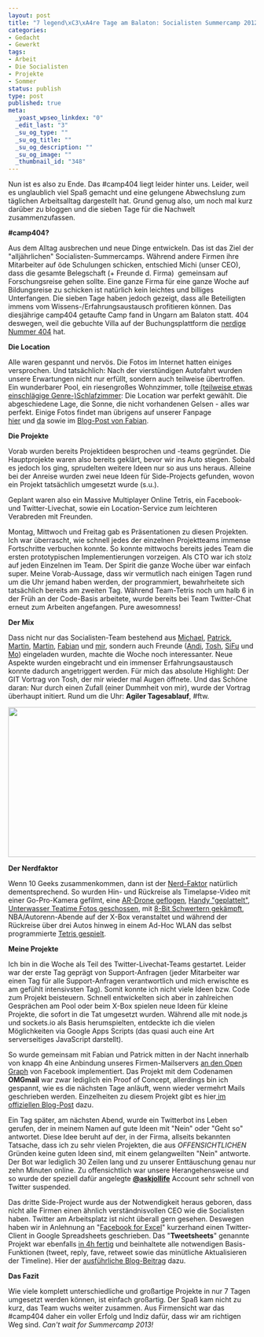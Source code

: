 ```yaml
--- 
layout: post
title: "7 legend\xC3\xA4re Tage am Balaton: Socialisten Summercamp 2012"
categories: 
- Gedacht
- Gewerkt
tags: 
- Arbeit
- Die Socialisten
- Projekte
- Sommer
status: publish
type: post
published: true
meta: 
  _yoast_wpseo_linkdex: "0"
  _edit_last: "3"
  _su_og_type: ""
  _su_og_title: ""
  _su_og_description: ""
  _su_og_image: ""
  _thumbnail_id: "348"
---
```

Nun ist es also zu Ende. Das #camp404 liegt leider hinter uns. Leider, weil es unglaublich viel Spaß gemacht und eine gelungene Abwechslung zum täglichen Arbeitsalltag dargestellt hat. Grund genug also, um noch mal kurz darüber zu bloggen und die sieben Tage für die Nachwelt zusammenzufassen.

<!--more-->

<strong>#camp404?</strong>

Aus dem Alltag ausbrechen und neue Dinge entwickeln. Das ist das Ziel der "alljährlichen" Socialisten-Summercamps. Während andere Firmen ihre Mitarbeiter auf öde Schulungen schicken, entschied Michi (unser CEO), dass die gesamte Belegschaft (+ Freunde d. Firma)  gemeinsam auf Forschungsreise gehen sollte. Eine ganze Firma für eine ganze Woche auf Bildungsreise zu schicken ist natürlich kein leichtes und billiges Unterfangen. Die sieben Tage haben jedoch gezeigt, dass alle Beteiligten immens vom Wissens-/Erfahrungsaustausch profitieren können. Das diesjährige camp404 getaufte Camp fand in Ungarn am Balaton statt. 404 deswegen, weil die gebuchte Villa auf der Buchungsplattform die <a href="http://www.balaton24.de/angebot-404.shtml">nerdige Nummer 404</a> hat.

<strong>Die Location</strong>

Alle waren gespannt und nervös. Die Fotos im Internet hatten einiges versprochen. Und tatsächlich: Nach der vierstündigen Autofahrt wurden unsere Erwartungen nicht nur erfüllt, sondern auch teilweise übertroffen. Ein wunderbarer Pool, ein riesengroßes Wohnzimmer, tolle <a href="http://twitter.com/catearcher/status/223047525735743489">(teilweise etwas einschlägige Genre-)Schlafzimmer</a>: Die Location war perfekt gewählt. Die abgeschiedene Lage, die Sonne, die nicht vorhandenen Gelsen - alles war perfekt. Einige Fotos findet man übrigens auf unserer Fanpage <a href="https://www.facebook.com/media/set/?set=a.393951993987912.81630.129842310398883&amp;type=1">hier</a> und <a href="https://www.facebook.com/media/set/?set=a.394294110620367.81705.129842310398883&amp;type=1">da</a> sowie im <a href="http://www.fabianpimminger.com/events/die-socialisten-summercamp-2012-a-geeks-dream-come-true/">Blog-Post von Fabian</a>.

<strong>Die Projekte</strong>

Vorab wurden bereits Projektideen besprochen und -teams gegründet. Die Hauptprojekte waren also bereits geklärt, bevor wir ins Auto stiegen. Sobald es jedoch los ging, sprudelten weitere Ideen nur so aus uns heraus. Alleine bei der Anreise wurden zwei neue Ideen für Side-Projects gefunden, wovon ein Projekt tatsächlich umgesetzt wurde (s.u.).

Geplant waren also ein Massive Multiplayer Online Tetris, ein Facebook- und Twitter-Livechat, sowie ein Location-Service zum leichteren Verabreden mit Freunden.

Montag, Mittwoch und Freitag gab es Präsentationen zu diesen Projekten. Ich war überrascht, wie schnell jedes der einzelnen Projektteams immense Fortschritte verbuchen konnte. So konnte mittwochs bereits jedes Team die ersten prototypischen Implementierungen vorzeigen. Als CTO war ich stolz auf jeden Einzelnen im Team. Der Spirit die ganze Woche über war einfach super. Meine Vorab-Aussage, dass wir vermutlich nach einigen Tagen rund um die Uhr jemand haben werden, der programmiert, bewahrheitete sich tatsächlich bereits am zweiten Tag. Während Team-Tetris noch um halb 6 in der Früh an der Code-Basis arbeitete, wurde bereits bei Team Twitter-Chat erneut zum Arbeiten angefangen. Pure awesomness!

<strong>Der Mix</strong>

Dass nicht nur das Socialisten-Team bestehend aus <a href="http://www.twitter.com/_subnet">Michael</a>, <a href="http://www.twitter.com/catearcher">Patrick</a>, <a href="http://www.twitter.com/marent">Martin</a>, <a href="http://www.twitter.com/life_in_future">Martin</a>, <a href="http://www.twitter.com/i_am_fabs">Fabian</a> und <a href="http://www.twitter.com/jollife">mir</a>, sondern auch Freunde (<a href="http://www.twitter.com/andreasklinger">Andi</a>, <a href="http://www.twitter.com/__tosh">Tosh</a>, <a href="http://www.twitter.com/0xx0">SiFu</a> und <a href="http://www.twitter.com/neuling2k">Mo</a>) eingeladen wurden, machte die Woche noch interessanter. Neue Aspekte wurden eingebracht und ein immenser Erfahrungsaustausch konnte dadurch angetriggert werden. Für mich das absolute Highlight: Der GIT Vortrag von Tosh, der mir wieder mal Augen öffnete. Und das Schöne daran: Nur durch einen Zufall (einer Dummheit von mir), wurde der Vortrag überhaupt initiert. Rund um die Uhr: <strong>Agiler Tagesablauf</strong>, #ftw.
<p style="text-align: center;"><img class="aligncenter  wp-image-342" title="399524_394504673932644_1015513781_n" src="http://johannes.nagl.name/wp-content/uploads/2012/07/399524_394504673932644_1015513781_n-640x305.jpg" alt="" width="640" height="305" /></p>
<strong>Der Nerdfaktor</strong>

Wenn 10 Geeks zusammenkommen, dann ist der <a href="http://twitter.com/jollife/status/222945627384987648">Nerd-Faktor</a> natürlich dementsprechend. So wurden Hin- und Rückreise als Timelapse-Video mit einer Go-Pro-Kamera gefilmt, eine <a href="https://www.facebook.com/photo.php?v=10151122498410864">AR-Drone geflogen</a>, <a href="http://twitter.com/andreasklinger/status/222295866680152064">Handy "geplattelt"</a>, <a href="https://www.facebook.com/photo.php?fbid=393952133987898&amp;set=a.393951993987912.81630.129842310398883&amp;type=1&amp;theater">Unterwasser Teatime Fotos geschossen</a>, mit <a href="http://www.fabianpimminger.com/wp-content/uploads/2012/07/NOKIA-Lumia-900_0004545-640x480.png">8-Bit Schwertern gekämpft</a>, NBA/Autorenn-Abende auf der X-Box veranstaltet und während der Rückreise über drei Autos hinweg in einem Ad-Hoc WLAN das selbst programmierte <a href="http://twitter.com/i_am_fabs/status/224069825499119617">Tetris gespielt</a>.

<strong>Meine Projekte</strong>

Ich bin in die Woche als Teil des Twitter-Livechat-Teams gestartet. Leider war der erste Tag geprägt von Support-Anfragen (jeder Mitarbeiter war einen Tag für alle Support-Anfragen verantwortlich und mich erwischte es am gefühlt intensivsten Tag). Somit konnte ich nicht viele Ideen bzw. Code zum Projekt beisteuern. Schnell entwickelten sich aber in zahlreichen Gesprächen am Pool oder beim X-Box spielen neue Ideen für kleine Projekte, die sofort in die Tat umgesetzt wurden. Während alle mit node.js und sockets.io als Basis herumspielten, entdeckte ich die vielen Möglichkeiten via Google Apps Scripts (das quasi auch eine Art serverseitiges JavaScript darstellt).

So wurde gemeinsam mit Fabian und Patrick mitten in der Nacht innerhalb von knapp 4h eine Anbindung unseres Firmen-Mailservers <a href="http://twitter.com/andreasklinger/status/223005728250671104">an den Open Graph</a> von Facebook implementiert. Das Projekt mit dem Codenamen <strong>OMGmail</strong> war zwar lediglich ein Proof of Concept, allerdings bin ich gespannt, wie es die nächsten Tage anläuft, wenn wieder vermehrt Mails geschrieben werden. Einzelheiten zu diesem Projekt gibt es hier<a href="http://die.socialisten.at/2012/07/behind-the-scenes-timeline-based-emails-for-improving-internal-communication/"> im offiziellen Blog-Post</a> dazu.

Ein Tag später, am nächsten Abend, wurde ein Twitterbot ins Leben gerufen, der in meinem Namen auf gute Ideen mit "Nein" oder "Geht so" antwortet. Diese Idee beruht auf der, in der Firma, allseits bekannten Tatsache, dass ich zu sehr vielen Projekten, die aus <em>OFFENSICHTLICHEN</em> Gründen keine guten Ideen sind, mit einem gelangweilten "Nein" antworte. Der Bot war lediglich 30 Zeilen lang und zu unserer Enttäuschung genau nur zehn Minuten online. Zu offensichtlich war unsere Herangehensweise und so wurde der speziell dafür angelegte <a href="http://www.twitter.com/askjollife"><strong>@askjollife</strong></a> Account sehr schnell von Twitter suspended.

Das dritte Side-Project wurde aus der Notwendigkeit heraus geboren, dass nicht alle Firmen einen ähnlich verständnisvollen CEO wie die Socialisten haben. Twitter am Arbeitsplatz ist nicht überall gern gesehen. Deswegen haben wir in Anlehnung an "<a href="http://mashable.com/2011/07/03/hardlyworkin-excel-facebook/">Facebook for Excel</a>" kurzerhand einen Twitter-Client in Google Spreadsheets geschrieben. Das "<strong>Tweetsheets</strong>" genannte Projekt war ebenfalls <a href="http://twitter.com/i_am_fabs/status/223756783724929026">in 4h fertig</a> und beinhaltete alle notwendigen Basis-Funktionen (tweet, reply, fave, retweet sowie das minütliche Aktualisieren der Timeline). Hier der <a href="http://die.socialisten.at/2012/08/tweetsheets-twitter-directly-from-within-google-docs/">ausführliche Blog-Beitrag</a> dazu.

<strong>Das Fazit</strong>

Wie viele komplett unterschiedliche und großartige Projekte in nur 7 Tagen umgesetzt werden können, ist einfach großartig. Der Spaß kam nicht zu kurz, das Team wuchs weiter zusammen. Aus Firmensicht war das #camp404 daher ein voller Erfolg und Indiz dafür, dass wir am richtigen Weg sind. <em>Can't wait for Summercamp 2013!</em>

